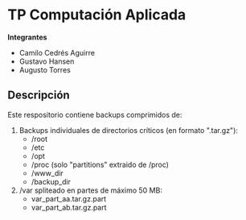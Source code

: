 # TP Computación Aplicada

**Integrantes**
- Camilo Cedrés Aguirre
- Gustavo Hansen
- Augusto Torres

## Descripción
Este respositorio contiene backups comprimidos de:
  1. Backups individuales de directorios críticos (en formato ".tar.gz"):
      - /root
      - /etc
      - /opt
      - /proc  (solo "partitions" extraido de /proc)
      - /www_dir
      - /backup_dir
  2. /var spliteado en partes de máximo 50 MB:
      - var_part_aa.tar.gz.part
      - var_part_ab.tar.gz.part
